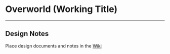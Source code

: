 ﻿# Overworld (Working Title)
---
## Design Notes

Place design documents and notes in the [Wiki](https://github.com/Gornel/Overworld/wiki)